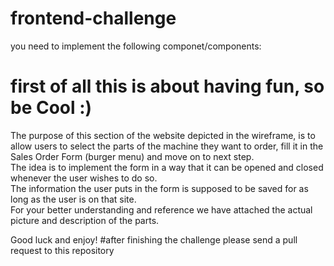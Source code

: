 # frontend-challenge
you need to implement the following componet/components: 

# first of all this is about having fun, so be Cool :)

The purpose of this section of the website depicted in the wireframe,  is to allow users to select the parts of the machine they want to order, fill it in the Sales Order Form (burger menu) and move on to next step. <br>
The idea is to implement the form in a way that it can be opened and closed whenever the user wishes to do so. <br>
The information the user puts in the form is supposed to be saved for as long as the user is on that site.  <br>
For your better understanding and reference we have attached the actual picture and description of the parts.  <br>

Good luck and enjoy!
#after finishing the challenge please send a pull request to this repository
  
  

